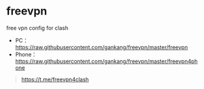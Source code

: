 # freevpn
free vpn config for clash
- PC：   https://raw.githubusercontent.com/gankang/freevpn/master/freevpn
- Phone：https://raw.githubusercontent.com/gankang/freevpn/master/freevpn4phone

> https://t.me/freevpn4clash
